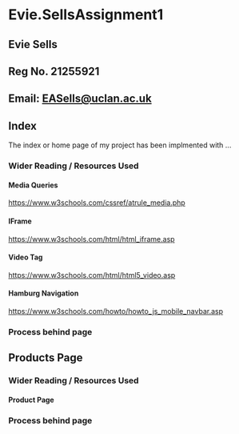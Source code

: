 # Evie.SellsAssignment1
## Evie Sells
## Reg No. 21255921
## Email: EASells@uclan.ac.uk

## Index
The index or home page of my project has been implmented with ...

### Wider Reading / Resources Used

#### Media Queries
https://www.w3schools.com/cssref/atrule_media.php

#### IFrame
https://www.w3schools.com/html/html_iframe.asp

#### Video Tag
https://www.w3schools.com/html/html5_video.asp

#### Hamburg Navigation
https://www.w3schools.com/howto/howto_js_mobile_navbar.asp


### Process behind page


## Products Page

### Wider Reading / Resources Used

#### Product Page

### Process behind page